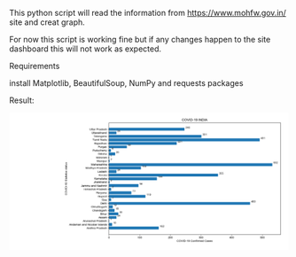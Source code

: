 This python script will read the information from https://www.mohfw.gov.in/ site and creat graph.

For now this script is working fine but if any changes happen to the site dashboard this will not work as expected.

Requirements 

install Matplotlib, BeautifulSoup, NumPy and requests packages

Result:

![Covid_19](Figure_1.png)
